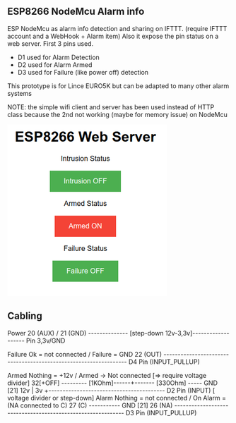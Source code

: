 ## ESP8266 NodeMcu Alarm info
ESP NodeMcu as alarm info detection and sharing on IFTTT. (require IFTTT account and a WebHook + Alarm item)
Also it expose the pin status on a web server. First 3 pins used.
 - D1 used for Alarm Detection 
 - D2 used for Alarm Armed
 - D3 used for Failure (like power off) detection

This prototype is for Lince EURO5K but can be adapted to many other alarm systems

NOTE: the simple wifi client and server has been used instead of HTTP class because the 2nd not working (maybe for memory issue) on NodeMcu

![Web Server](https://github.com/rdt70/ESP8266/blob/master/Images/EURO5K.png)

## Cabling
Power
	20 (AUX) / 21 (GND) -------------- [step-down 12v-3,3v]------------------- Pin 3,3v/GND

Failure
	Ok = not connected / Failure = GND
	22 (OUT) ----------------------------------------------------------------- D4 Pin (INPUT_PULLUP)

Armed
	Nothing = +12v /  Armed -> Not connected [=> require voltage divider]
	32[+OFF] --------- [1KOhm]------+------- [330Ohm] ----- GND [21]
			   12v					|				3v
									+----------------------------------------- D2 Pin (INPUT) [ voltage divider or step-down]
Alarm 
	Nothing = not connected / On Alarm = (NA connected to C) 
	27 (C) 		----------- GND [21]
	26 (NA) 	------------------------------------------------------------ D3 Pin (INPUT_PULLUP)


